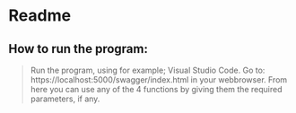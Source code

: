 # Readme

## How to run the program:

> Run the program, using for example; Visual Studio Code.
> Go to: https://localhost:5000/swagger/index.html in your webbrowser.
> From here you can use any of the 4 functions by giving them the required parameters, if any.